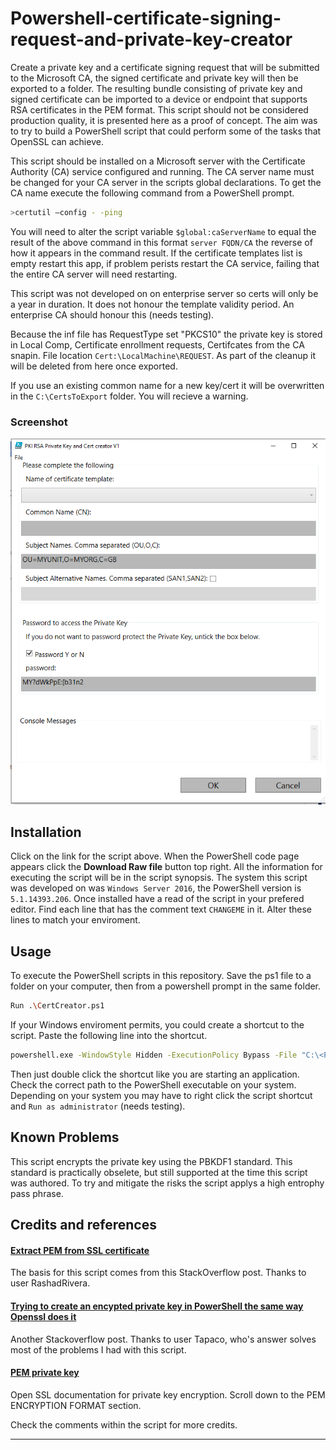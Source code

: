 # Powershell-certificate-signing-request-and-private-key-creator

Create a private key and a certificate signing request that will be submitted to the Microsoft CA, the signed certificate and private key will then be exported to a folder. The resulting bundle consisting of private key and signed certificate can be imported to a device or endpoint that supports RSA certificates in the PEM format.
This script should not be considered production quality, it is presented here as a proof of concept. The aim was to try to build a PowerShell script that could perform some of the tasks that OpenSSL can achieve.
 
This script should be installed on a Microsoft server with the Certificate Authority (CA) service configured and running. The CA server name must be changed for your CA server in the scripts global declarations. To get the CA name execute the following command from a PowerShell prompt.
```sh
>certutil –config - -ping 
```
You will need to alter the script variable `$global:caServerName` to equal the result of the above command in this format `server FQDN/CA` the reverse of how it appears in the command result.
If the certificate templates list is empty restart this app, if problem perists restart the CA service, failing that the entire CA server will need restarting.

This script was not developed on on enterprise server so certs will only be a year in duration. It does not honour the template validity period. An enterprise CA should honour this (needs testing).
  
Because the inf file has RequestType set "PKCS10" the private key is stored in Local Comp, Certificate enrollment requests, Certifcates from the CA snapin. File location `Cert:\LocalMachine\REQUEST`.
As part of the cleanup it will be deleted from here once exported.
 
If you use an existing common name for a new key/cert it will be overwritten in the  `C:\CertsToExport` folder. You will recieve a warning.

### Screenshot

![Figure 1 - Create private key and certificate signing request screen shot](/./CertCreatorScreenShot.png "PowerShell Script form screenshot")

## Installation

Click on the link for the script above. When the PowerShell code page appears click the **Download Raw file** button top right. All the information for executing the script will be in the script synopsis.
The system this script was developed on was `Windows Server 2016`, the PowerShell version is `5.1.14393.206`.
Once installed have a read of the script in your prefered editor. Find each line that has the comment text `CHANGEME` in it. Alter these lines to match your enviroment.
## Usage

To execute the PowerShell scripts in this repository. Save the ps1 file to a folder on your computer, then from a powershell prompt in the same folder.
```sh
Run .\CertCreator.ps1 
```

If your Windows enviroment permits, you could create a shortcut to the script. Paste the following line into the shortcut.
```sh
powershell.exe -WindowStyle Hidden -ExecutionPolicy Bypass -File "C:\<PathToYourScripts>\CertCreator.ps1"
```
Then just double click the shortcut like you are starting an application. Check the correct path to the  PowerShell executable on your system. Depending on your system you may have to right click the script shortcut and `Run as administrator` (needs testing).

## Known Problems
This script encrypts the private key using the PBKDF1 standard. This standard is practically obselete, but still supported at the time this script was authored. To try and mitigate the risks the script applys a high entrophy pass phrase.

## Credits and references

#### [Extract PEM from SSL certificate](https://stackoverflow.com/questions/52492644/azure-powershell-extract-pem-from-ssl-certificate)
The basis for this script comes from this StackOverflow post. Thanks to user RashadRivera.
#### [Trying to create an encypted private key in PowerShell the same way Openssl does it](https://stackoverflow.com/questions/72127462/trying-to-create-an-encypted-private-key-in-powershell-the-same-way-openssl-does)
Another Stackoverflow post. Thanks to user Tapaco, who's answer solves most of the problems I had with this script.
#### [PEM private key](https://www.openssl.org/docs/man1.1.1/man3/PEM_write_RSAPrivateKey.html)
Open SSL documentation for private key encryption. Scroll down to the PEM ENCRYPTION FORMAT section.

Check the comments within the script for more credits.

----
